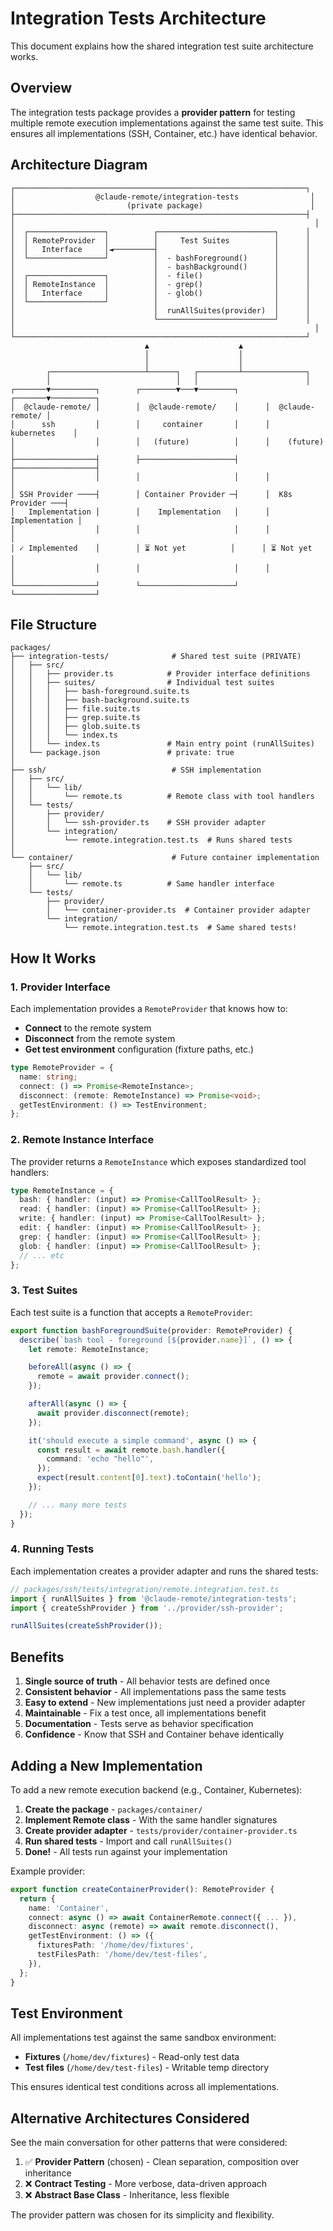 # Integration Tests Architecture

This document explains how the shared integration test suite architecture works.

## Overview

The integration tests package provides a **provider pattern** for testing
multiple remote execution implementations against the same test suite. This
ensures all implementations (SSH, Container, etc.) have identical behavior.

## Architecture Diagram

```
┌─────────────────────────────────────────────────────────────────┐
│                  @claude-remote/integration-tests                │
│                         (private package)                        │
├─────────────────────────────────────────────────────────────────┤
│                                                                   │
│  ┌─────────────────┐          ┌──────────────────────────┐      │
│  │ RemoteProvider  │          │     Test Suites          │      │
│  │   Interface     │◄─────────┤                          │      │
│  └─────────────────┘          │  - bashForeground()      │      │
│                               │  - bashBackground()      │      │
│  ┌─────────────────┐          │  - file()                │      │
│  │ RemoteInstance  │          │  - grep()                │      │
│  │   Interface     │          │  - glob()                │      │
│  └─────────────────┘          │                          │      │
│                               │  runAllSuites(provider)  │      │
│                               └──────────────────────────┘      │
│                                                                   │
└─────────────────────────────────────────────────────────────────┘
                              ▲                    ▲
                              │                    │
                              │                    │
        ┌─────────────────────┴──────┐   ┌─────────┴──────────────┐
        │                            │   │                        │
┌───────▼──────────┐        ┌────────▼───▼────────┐      ┌───────▼──────────┐
│  @claude-remote/ │        │  @claude-remote/    │      │  @claude-remote/ │
│      ssh         │        │     container       │      │    kubernetes    │
│                  │        │   (future)          │      │    (future)      │
├──────────────────┤        ├─────────────────────┤      ├──────────────────┤
│                  │        │                     │      │                  │
│ SSH Provider ────┤        │ Container Provider ─┤      │  K8s Provider ───┤
│   Implementation │        │    Implementation   │      │   Implementation │
│                  │        │                     │      │                  │
│ ✓ Implemented    │        │ ⏳ Not yet          │      │ ⏳ Not yet        │
│                  │        │                     │      │                  │
└──────────────────┘        └─────────────────────┘      └──────────────────┘
```

## File Structure

```
packages/
├── integration-tests/              # Shared test suite (PRIVATE)
│   ├── src/
│   │   ├── provider.ts            # Provider interface definitions
│   │   ├── suites/                # Individual test suites
│   │   │   ├── bash-foreground.suite.ts
│   │   │   ├── bash-background.suite.ts
│   │   │   ├── file.suite.ts
│   │   │   ├── grep.suite.ts
│   │   │   ├── glob.suite.ts
│   │   │   └── index.ts
│   │   └── index.ts               # Main entry point (runAllSuites)
│   └── package.json               # private: true
│
├── ssh/                            # SSH implementation
│   ├── src/
│   │   └── lib/
│   │       └── remote.ts          # Remote class with tool handlers
│   └── tests/
│       ├── provider/
│       │   └── ssh-provider.ts    # SSH provider adapter
│       └── integration/
│           └── remote.integration.test.ts  # Runs shared tests
│
└── container/                      # Future container implementation
    ├── src/
    │   └── lib/
    │       └── remote.ts          # Same handler interface
    └── tests/
        ├── provider/
        │   └── container-provider.ts  # Container provider adapter
        └── integration/
            └── remote.integration.test.ts  # Same shared tests!
```

## How It Works

### 1. Provider Interface

Each implementation provides a `RemoteProvider` that knows how to:

- **Connect** to the remote system
- **Disconnect** from the remote system
- **Get test environment** configuration (fixture paths, etc.)

```typescript
type RemoteProvider = {
  name: string;
  connect: () => Promise<RemoteInstance>;
  disconnect: (remote: RemoteInstance) => Promise<void>;
  getTestEnvironment: () => TestEnvironment;
};
```

### 2. Remote Instance Interface

The provider returns a `RemoteInstance` which exposes standardized tool
handlers:

```typescript
type RemoteInstance = {
  bash: { handler: (input) => Promise<CallToolResult> };
  read: { handler: (input) => Promise<CallToolResult> };
  write: { handler: (input) => Promise<CallToolResult> };
  edit: { handler: (input) => Promise<CallToolResult> };
  grep: { handler: (input) => Promise<CallToolResult> };
  glob: { handler: (input) => Promise<CallToolResult> };
  // ... etc
};
```

### 3. Test Suites

Each test suite is a function that accepts a `RemoteProvider`:

```typescript
export function bashForegroundSuite(provider: RemoteProvider) {
  describe(`bash tool - foreground [${provider.name}]`, () => {
    let remote: RemoteInstance;

    beforeAll(async () => {
      remote = await provider.connect();
    });

    afterAll(async () => {
      await provider.disconnect(remote);
    });

    it('should execute a simple command', async () => {
      const result = await remote.bash.handler({
        command: 'echo "hello"',
      });
      expect(result.content[0].text).toContain('hello');
    });

    // ... many more tests
  });
}
```

### 4. Running Tests

Each implementation creates a provider adapter and runs the shared tests:

```typescript
// packages/ssh/tests/integration/remote.integration.test.ts
import { runAllSuites } from '@claude-remote/integration-tests';
import { createSshProvider } from '../provider/ssh-provider';

runAllSuites(createSshProvider());
```

## Benefits

1. **Single source of truth** - All behavior tests are defined once
2. **Consistent behavior** - All implementations pass the same tests
3. **Easy to extend** - New implementations just need a provider adapter
4. **Maintainable** - Fix a test once, all implementations benefit
5. **Documentation** - Tests serve as behavior specification
6. **Confidence** - Know that SSH and Container behave identically

## Adding a New Implementation

To add a new remote execution backend (e.g., Container, Kubernetes):

1. **Create the package** - `packages/container/`
2. **Implement Remote class** - With the same handler signatures
3. **Create provider adapter** - `tests/provider/container-provider.ts`
4. **Run shared tests** - Import and call `runAllSuites()`
5. **Done!** - All tests run against your implementation

Example provider:

```typescript
export function createContainerProvider(): RemoteProvider {
  return {
    name: 'Container',
    connect: async () => await ContainerRemote.connect({ ... }),
    disconnect: async (remote) => await remote.disconnect(),
    getTestEnvironment: () => ({
      fixturesPath: '/home/dev/fixtures',
      testFilesPath: '/home/dev/test-files',
    }),
  };
}
```

## Test Environment

All implementations test against the same sandbox environment:

- **Fixtures** (`/home/dev/fixtures`) - Read-only test data
- **Test files** (`/home/dev/test-files`) - Writable temp directory

This ensures identical test conditions across all implementations.

## Alternative Architectures Considered

See the main conversation for other patterns that were considered:

1. ✅ **Provider Pattern** (chosen) - Clean separation, composition over inheritance
2. ❌ **Contract Testing** - More verbose, data-driven approach
3. ❌ **Abstract Base Class** - Inheritance, less flexible

The provider pattern was chosen for its simplicity and flexibility.

